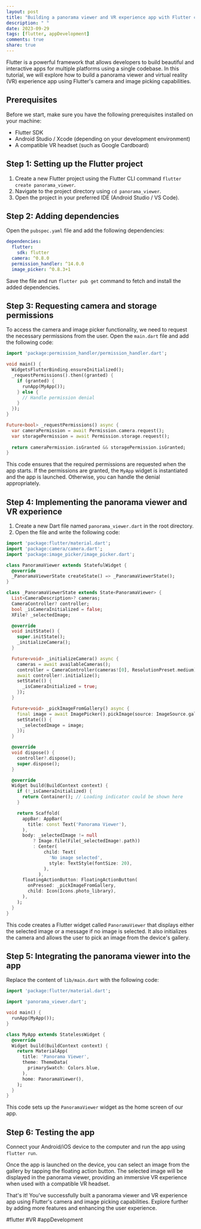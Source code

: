 ```yaml
---
layout: post
title: "Building a panorama viewer and VR experience app with Flutter camera and image picking"
description: " "
date: 2023-09-29
tags: [flutter, appDevelopment]
comments: true
share: true
---
```


Flutter is a powerful framework that allows developers to build beautiful and interactive apps for multiple platforms using a single codebase. In this tutorial, we will explore how to build a panorama viewer and virtual reality (VR) experience app using Flutter's camera and image picking capabilities.

## Prerequisites
Before we start, make sure you have the following prerequisites installed on your machine:
- Flutter SDK
- Android Studio / Xcode (depending on your development environment)
- A compatible VR headset (such as Google Cardboard)

## Step 1: Setting up the Flutter project
1. Create a new Flutter project using the Flutter CLI command `flutter create panorama_viewer`.
2. Navigate to the project directory using `cd panorama_viewer`.
3. Open the project in your preferred IDE (Android Studio / VS Code).

## Step 2: Adding dependencies
Open the `pubspec.yaml` file and add the following dependencies:

```yaml
dependencies:
  flutter:
    sdk: flutter
  camera: ^0.8.0
  permission_handler: ^14.0.0
  image_picker: ^0.8.3+1
```

Save the file and run `flutter pub get` command to fetch and install the added dependencies.

## Step 3: Requesting camera and storage permissions
To access the camera and image picker functionality, we need to request the necessary permissions from the user. Open the `main.dart` file and add the following code:

```dart
import 'package:permission_handler/permission_handler.dart';

void main() {
  WidgetsFlutterBinding.ensureInitialized();
  _requestPermissions().then((granted) {
    if (granted) {
      runApp(MyApp());
    } else {
      // Handle permission denial
    }
  });
}

Future<bool> _requestPermissions() async {
  var cameraPermission = await Permission.camera.request();
  var storagePermission = await Permission.storage.request();
  
  return cameraPermission.isGranted && storagePermission.isGranted;
}
```

This code ensures that the required permissions are requested when the app starts. If the permissions are granted, the `MyApp` widget is instantiated and the app is launched. Otherwise, you can handle the denial appropriately.

## Step 4: Implementing the panorama viewer and VR experience
1. Create a new Dart file named `panorama_viewer.dart` in the root directory.
2. Open the file and write the following code:

```dart
import 'package:flutter/material.dart';
import 'package:camera/camera.dart';
import 'package:image_picker/image_picker.dart';

class PanoramaViewer extends StatefulWidget {
  @override
  _PanoramaViewerState createState() => _PanoramaViewerState();
}

class _PanoramaViewerState extends State<PanoramaViewer> {
  List<CameraDescription>? cameras;
  CameraController? controller;
  bool _isCameraInitialized = false;
  XFile? _selectedImage;

  @override
  void initState() {
    super.initState();
    _initializeCamera();
  }

  Future<void> _initializeCamera() async {
    cameras = await availableCameras();
    controller = CameraController(cameras![0], ResolutionPreset.medium);
    await controller!.initialize();
    setState(() {
      _isCameraInitialized = true;
    });
  }

  Future<void> _pickImageFromGallery() async {
    final image = await ImagePicker().pickImage(source: ImageSource.gallery);
    setState(() {
      _selectedImage = image;
    });
  }

  @override
  void dispose() {
    controller?.dispose();
    super.dispose();
  }

  @override
  Widget build(BuildContext context) {
    if (!_isCameraInitialized) {
      return Container(); // Loading indicator could be shown here
    }

    return Scaffold(
      appBar: AppBar(
        title: const Text('Panorama Viewer'),
      ),
      body: _selectedImage != null
          ? Image.file(File(_selectedImage!.path))
          : Center(
              child: Text(
                'No image selected',
                style: TextStyle(fontSize: 20),
              ),
            ),
      floatingActionButton: FloatingActionButton(
        onPressed: _pickImageFromGallery,
        child: Icon(Icons.photo_library),
      ),
    );
  }
}
```

This code creates a Flutter widget called `PanoramaViewer` that displays either the selected image or a message if no image is selected. It also initializes the camera and allows the user to pick an image from the device's gallery.

## Step 5: Integrating the panorama viewer into the app
Replace the content of `lib/main.dart` with the following code:

```dart
import 'package:flutter/material.dart';

import 'panorama_viewer.dart';

void main() {
  runApp(MyApp());
}

class MyApp extends StatelessWidget {
  @override
  Widget build(BuildContext context) {
    return MaterialApp(
      title: 'Panorama Viewer',
      theme: ThemeData(
        primarySwatch: Colors.blue,
      ),
      home: PanoramaViewer(),
    );
  }
}
```

This code sets up the `PanoramaViewer` widget as the home screen of our app.

## Step 6: Testing the app
Connect your Android/iOS device to the computer and run the app using `flutter run`.

Once the app is launched on the device, you can select an image from the gallery by tapping the floating action button. The selected image will be displayed in the panorama viewer, providing an immersive VR experience when used with a compatible VR headset.

That's it! You've successfully built a panorama viewer and VR experience app using Flutter's camera and image picking capabilities. Explore further by adding more features and enhancing the user experience.

#flutter #VR #appDevelopment